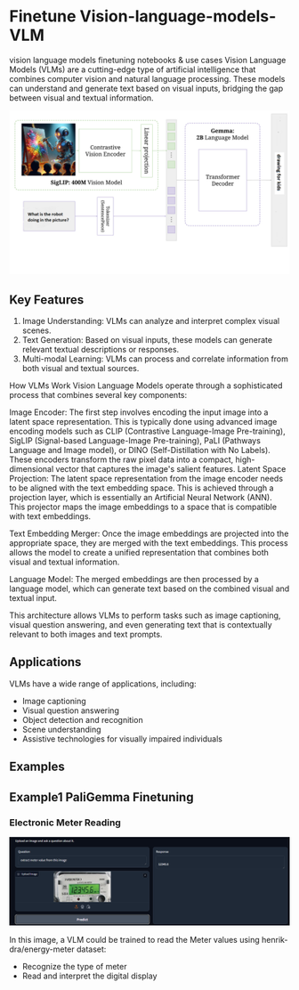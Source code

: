 # Finetune Vision-language-models-VLM
vision language models  finetuning notebooks &amp; use cases
Vision Language Models (VLMs) are a cutting-edge type of artificial intelligence that combines computer vision and natural language processing. These models can understand and generate text based on visual inputs, bridging the gap between visual and textual information.

![PaliGemma](assets/pali1.png)

## Key Features

1. Image Understanding: VLMs can analyze and interpret complex visual scenes.
2. Text Generation: Based on visual inputs, these models can generate relevant textual descriptions or responses.
3. Multi-modal Learning: VLMs can process and correlate information from both visual and textual sources.

How VLMs Work
Vision Language Models operate through a sophisticated process that combines several key components:

Image Encoder: The first step involves encoding the input image into a latent space representation. This is typically done using advanced image encoding models such as CLIP (Contrastive Language-Image Pre-training), SigLIP (Signal-based Language-Image Pre-training), PaLI (Pathways Language and Image model), or DINO (Self-Distillation with No Labels). These encoders transform the raw pixel data into a compact, high-dimensional vector that captures the image's salient features.
Latent Space Projection: The latent space representation from the image encoder needs to be aligned with the text embedding space. This is achieved through a projection layer, which is essentially an Artificial Neural Network (ANN). This projector maps the image embeddings to a space that is compatible with text embeddings.

Text Embedding Merger: Once the image embeddings are projected into the appropriate space, they are merged with the text embeddings. This process allows the model to create a unified representation that combines both visual and textual information.

Language Model: The merged embeddings are then processed by a language model, which can generate text based on the combined visual and textual input.

This architecture allows VLMs to perform tasks such as image captioning, visual question answering, and even generating text that is contextually relevant to both images and text prompts.

## Applications

VLMs have a wide range of applications, including:

- Image captioning
- Visual question answering
- Object detection and recognition
- Scene understanding
- Assistive technologies for visually impaired individuals

## Examples

## Example1 PaliGemma Finetuning

### Electronic Meter Reading




![Electronic Meter](assets/meter1.png)

In this image, a VLM could be trained to read the Meter values using henrik-dra/energy-meter dataset:
- Recognize the type of meter
- Read and interpret the digital display


